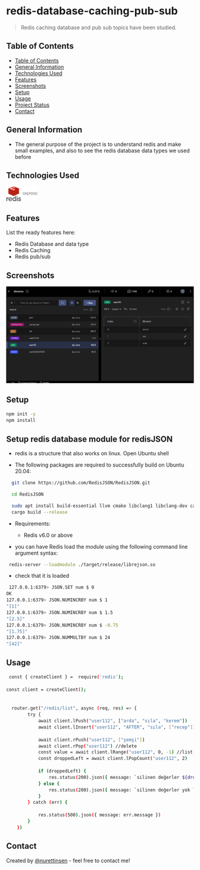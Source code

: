 # redis-database-caching-pub-sub

> Redis caching database and pub sub topics have been studied.

## Table of Contents

  - [Table of Contents](#table-of-contents)
  - [General Information](#general-information)
  - [Technologies Used](#technologies-used)
  - [Features](#features)
  - [Screenshots](#screenshots)
  - [Setup](#setup)
  - [Usage](#usage)
  - [Project Status](#project-status)
  - [Contact](#contact)
<!-- * [License](#license) -->


## General Information
- The general purpose of the project is to understand redis and make small examples, and also to see the redis database data types we used before



## Technologies Used
 <img src="https://raw.githubusercontent.com/devicons/devicon/master/icons/redis/redis-original-wordmark.svg" alt="redis" width="40" height="40"/> <img src="https://raw.githubusercontent.com/devicons/devicon/master/icons/express/express-original-wordmark.svg" alt="express" width="40" height="40"/>


## Features
List the ready features here:
- Redis Database and data type
- Redis Caching
- Redis pub/sub


## Screenshots
![Example screenshot](./images/img.png)



## Setup

```sh
npm init -y
npm install 
```
## Setup redis database module for redisJSON

- redis is a structure that also works on linux. Open Ubuntu shell

- The following packages are required to successfully build on Ubuntu 20.04:

```sh
  git clone https://github.com/RedisJSON/RedisJSON.git

```
```sh
  cd RedisJSON 
```
```sh
  sudo apt install build-essential llvm cmake libclang1 libclang-dev cargo
  cargo build --release
```
- Requirements:

    -  Redis v6.0 or above
- you can have Redis load the module using the following command line argument syntax:

```sh
 redis-server --loadmodule ./target/release/librejson.so
```

- check that it is loaded

```sh
 127.0.0.1:6379> JSON.SET num $ 0
OK
127.0.0.1:6379> JSON.NUMINCRBY num $ 1
"[1]"
127.0.0.1:6379> JSON.NUMINCRBY num $ 1.5
"[2.5]"
127.0.0.1:6379> JSON.NUMINCRBY num $ -0.75
"[1.75]"
127.0.0.1:6379> JSON.NUMMULTBY num $ 24
"[42]"
```



## Usage

```sh
 const { createClient } =  require('redis');

const client = createClient();


  router.get("/redis/list", async (req, res) => {
        try {
            await client.lPush("user112", ["arda", "sıla", "kerem"])
            await client.lInsert("user112", "AFTER", "sıla", ["recep"])
    
            await client.rPush("user112", ["şemşi"])
            await client.rPop("user112") //delete
            const value = await client.lRange("user112", 0, -1) //list all
            const droppedLeft = await client.lPopCount("user112", 2) 

            if (droppedLeft) {
                res.status(200).json({ message: `silinen değerler ${droppedLeft}` })
            } else {
                res.status(200).json({ message: `silinen değerler yok ` })
            }
        } catch (err) {

            res.status(500).json({ message: err.message })
        }
    })
```


## Contact
Created by [@nurettinsen](https://www.linkedin.com/in/nurettin-sen/) - feel free to contact me!

